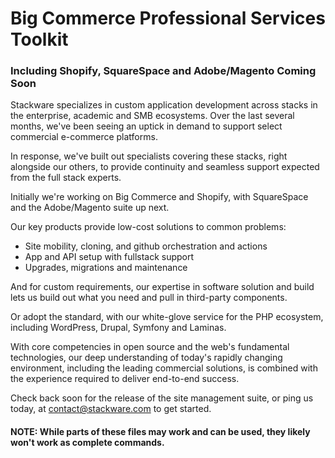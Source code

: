 # Big Commerce Professional Services Toolkit
### Including Shopify, SquareSpace and Adobe/Magento Coming Soon

Stackware specializes in custom application development across stacks in the enterprise, academic and SMB ecosystems.  Over the last several months, we've been seeing an uptick in demand to support select commercial e-commerce platforms.

In response, we've built out specialists covering these stacks, right alongside our others, to provide continuity and seamless support expected from the full stack experts.

Initially we're working on Big Commerce and Shopify, with SquareSpace and the Adobe/Magento suite up next.

Our key products provide low-cost solutions to common problems:

* Site mobility, cloning, and github orchestration and actions
* App and API setup with fullstack support
* Upgrades, migrations and maintenance

And for custom requirements, our expertise in software solution and build lets us build out what you need and pull in third-party components.

Or adopt the standard, with our white-glove service for the PHP ecosystem, including WordPress, Drupal, Symfony and Laminas.

With core competencies in open source and the web's fundamental technologies, our deep understanding of today's rapidly changing environment, including the leading commercial solutions, is combined with the experience required to deliver end-to-end success.

Check back soon for the release of the site management suite, or ping us today, at contact@stackware.com to get started.


#### NOTE: While parts of these files may work and can be used, they likely won't work as complete commands.

